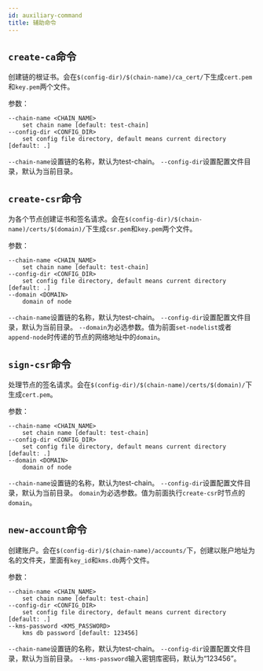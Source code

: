 ```yaml
---
id: auxiliary-command
title: 辅助命令
---
```

## `create-ca`命令

创建链的根证书。会在`$(config-dir)/$(chain-name)/ca_cert/`下生成`cert.pem`和`key.pem`两个文件。

参数：

```
--chain-name <CHAIN_NAME>
	set chain name [default: test-chain]
--config-dir <CONFIG_DIR>
	set config file directory, default means current directory [default: .]
```
`--chain-name`设置链的名称，默认为test-chain。
`--config-dir`设置配置文件目录，默认为当前目录。

## `create-csr`命令

为各个节点创建证书和签名请求。会在`$(config-dir)/$(chain-name)/certs/$(domain)/`下生成`csr.pem`和`key.pem`两个文件。

参数：

```
--chain-name <CHAIN_NAME>
	set chain name [default: test-chain]
--config-dir <CONFIG_DIR>
	set config file directory, default means current directory [default: .]
--domain <DOMAIN>
	domain of node
```
`--chain-name`设置链的名称，默认为test-chain。
`--config-dir`设置配置文件目录，默认为当前目录。
`--domain`为必选参数。值为前面`set-nodelist`或者`append-node`时传递的节点的网络地址中的`domain`。

## `sign-csr`命令

处理节点的签名请求。会在`$(config-dir)/$(chain-name)/certs/$(domain)/`下生成`cert.pem`。

参数：

```
--chain-name <CHAIN_NAME>
	set chain name [default: test-chain]
--config-dir <CONFIG_DIR>
	set config file directory, default means current directory [default: .]
--domain <DOMAIN>
	domain of node
```
`--chain-name`设置链的名称，默认为test-chain。
`--config-dir`设置配置文件目录，默认为当前目录。
`domain`为必选参数。值为前面执行`create-csr`时节点的`domain`。

## `new-account`命令

创建账户。会在`$(config-dir)/$(chain-name)/accounts/`下，创建以账户地址为名的文件夹，里面有`key_id`和`kms.db`两个文件。

参数：

```
--chain-name <CHAIN_NAME>
	set chain name [default: test-chain]
--config-dir <CONFIG_DIR>
	set config file directory, default means current directory [default: .]
--kms-password <KMS_PASSWORD>
	kms db password [default: 123456]
```

`--chain-name`设置链的名称，默认为test-chain。
`--config-dir`设置配置文件目录，默认为当前目录。
`--kms-password`输入密钥库密码，默认为“123456”。
